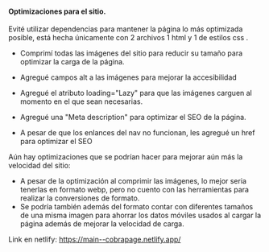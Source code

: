 #### Optimizaciones para el sitio.

Evité utilizar dependencias para mantener la página lo más optimizada posible, está hecha únicamente con 2 archivos 1 html y 1 de estilos css .

- Comprimí todas las imágenes del sitio para reducir su tamaño para optimizar la carga de la página.

- Agregué campos alt a las imágenes para mejorar la accesibilidad

- Agregué el atributo loading="Lazy" para que las imágenes carguen al momento en el que sean necesarias.

- Agregué una "Meta description" para optimizar el SEO de la página.

- A pesar de que los enlances del nav no funcionan, les agregué un href para optimizar el SEO

Aún hay optimizaciones que se podrían hacer para mejorar aún más la velocidad del sitio:

- A pesar de la optimización al comprimir las imágenes, lo mejor seria tenerlas en formato webp, pero no cuento con las herramientas para realizar la conversiones de formato.
- Se podría también además del formato contar con diferentes tamaños de una misma imagen para ahorrar los datos móviles usados al cargar la página además de mejorar la velocidad de carga.

Link en netlify: https://main--cobrapage.netlify.app/
